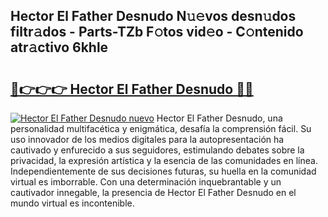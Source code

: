 ## Hector El Father Desnudo N𝚞𝚎vos desn𝚞dos filtr𝚊dos - Parts-TZb F𝚘tos vid𝚎o - C𝚘ntenido atr𝚊ctivo 6khle

# <h2><a href="http://mb8swz.tromn.icu/?c=Hector+El+Father+Desnudo">🔗👉👉👉 Hector El Father Desnudo 🔗🔗</a></h2>

[![Hector El Father Desnudo nuevo](https://i.imgur.com/pEAQMta.gif)](http://mb8swz.tromn.icu/?c=Hector+El+Father+Desnudo)
Hector El Father Desnudo, una personalidad multifacética y enigmática, desafía la comprensión fácil. Su uso innovador de los medios digitales para la autopresentación ha cautivado y enfurecido a sus seguidores, estimulando debates sobre la privacidad, la expresión artística y la esencia de las comunidades en línea. Independientemente de sus decisiones futuras, su huella en la comunidad virtual es imborrable. Con una determinación inquebrantable y un cautivador innegable, la presencia de Hector El Father Desnudo en el mundo virtual es incontenible.

